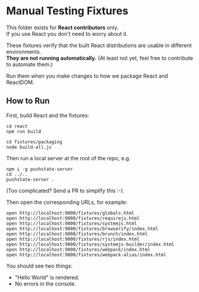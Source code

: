 # Manual Testing Fixtures

This folder exists for **React contributors** only.  
If you use React you don't need to worry about it.

These fixtures verify that the built React distributions are usable in different environments.  
**They are not running automatically.** (At least not yet, feel free to contribute to automate them.)

Run them when you make changes to how we package React and ReactDOM.

## How to Run

First, build React and the fixtures:

```
cd react
npm run build

cd fixtures/packaging
node build-all.js
```

Then run a local server at the root of the repo, e.g.

```
npm i -g pushstate-server
cd ../..
pushstate-server .
```

(Too complicated? Send a PR to simplify this :-).

Then open the corresponding URLs, for example:

```
open http://localhost:9000/fixtures/globals.html
open http://localhost:9000/fixtures/requirejs.html
open http://localhost:9000/fixtures/systemjs.html
open http://localhost:9000/fixtures/browserify/index.html
open http://localhost:9000/fixtures/brunch/index.html
open http://localhost:9000/fixtures/rjs/index.html
open http://localhost:9000/fixtures/systemjs-builder/index.html
open http://localhost:9000/fixtures/webpack/index.html
open http://localhost:9000/fixtures/webpack-alias/index.html
```

You should see two things:

* "Hello World" is rendered.
* No errors in the console.
